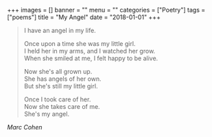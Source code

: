 +++
images = []
banner = ""
menu = ""
categories = ["Poetry"]
tags = ["poems"]
title = "My Angel"
date = "2018-01-01"
+++

> I have an angel in my life.  
>
> Once upon a time she was my little girl.  
> I held her in my arms, and I watched her grow.  
> When she smiled at me, I felt happy to be alive.  
>
> Now she's all grown up.  
> She has angels of her own.  
> But she's still my little girl.  
>
> Once I took care of her.  
> Now she takes care of me.  
> She's my angel.  
>
<cite>Marc Cohen</cite>
